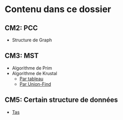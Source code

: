 # Contenu dans ce dossier

## CM2: PCC
- Structure de Graph
## CM3: MST
- Algorithme de Prim
- Algorithme de Krustal
    - [Par tableau](krustal_tableau.py)
    - [Par Union-Find](krustal_arborescences.py)
## CM5: Certain structure de données
- [Tas](tas.py)